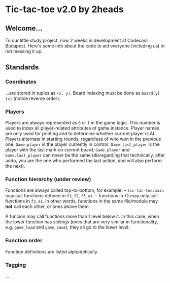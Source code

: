 # Tic-tac-toe v2.0 by 2heads

## Welcome...
To our little study project, now 2 weeks in development at Codecool Budapest.
Here's some info about the code to aid everyone (including us) in not messing it up.

## Standards

### Coordinates
...are stored in tuples as `(x, y)`.
Board indexing must be done as `board[y][x]` (notice reverse order).

### Players
Players are always represented as `0` or `1` in the game logic.
This number is used to index all player-related attributes of game instance.
Player names are only used for printing and to determine whether current player is AI.
Players alternate in starting rounds, regardless of who won in the previous one.
`Game.player` is the player currently in control.
`Game.last_player` is the player with the last mark on current board.
`Game.player` and `Game.last_player` can never be the same (disregarding that technically, after undo, you are the one who performed the last action, and will also perform the next).

### Function hierarchy (under review)
Functions are always called top-to-bottom, for example:
– `tic-tac-toe.main` may call functions defined in `f1`, `f2`, `f3`, `ai`.
– functions in `f2` may only call functions in `f3`, `ai`.
In other words, functions in the same file/module may **not** call each other, or ones above them.

A funcion may call functions more than 1 level below it.
In this case, when the lower function has siblings (ones that are very similar in functionality, e.g. `game_load` and `game_save`), they all go to the lower level.

### Function order
Function definitions are listed alphabetically.

### Tagging
...
